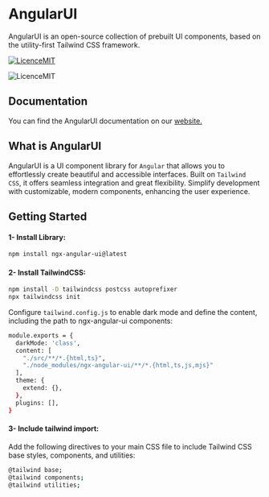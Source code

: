 # AngularUI

AngularUI is an open-source collection of prebuilt UI components, based on the utility-first Tailwind CSS framework.

[![LicenceMIT](https://camo.githubusercontent.com/a4426cbe5c21edb002526331c7a8fbfa089e84a550567b02a0d829a98b136ad0/68747470733a2f2f696d672e736869656c64732e696f2f62616467652f4c6963656e73652d4d49542d79656c6c6f772e737667)](https://opensource.org/license/MIT)

![LicenceMIT](https://raw.githubusercontent.com/sergiocode91/ngx-angular-ui/main/projects/documentation/src/assets/cover-readme.webp)

## Documentation

You can find the AngularUI documentation on our [website.](https://www.angularui.dev/)


## What is AngularUI

AngularUI is a UI component library for `Angular` that allows you to effortlessly create beautiful and accessible interfaces. Built on `Tailwind CSS`, it offers seamless integration and great flexibility. Simplify development with customizable, modern components, enhancing the user experience.

## Getting Started

#### 1- Install Library:

```bash
npm install ngx-angular-ui@latest
```

#### 2- Install TailwindCSS:

```bash
npm install -D tailwindcss postcss autoprefixer
npx tailwindcss init
```

Configure `tailwind.config.js` to enable dark mode and define the content, including the path to ngx-angular-ui components:

```bash
module.exports = {
  darkMode: 'class',
  content: [
    "./src/**/*.{html,ts}",
    "./node_modules/ngx-angular-ui/**/*.{html,ts,js,mjs}"
  ],
  theme: {
    extend: {},
  },
  plugins: [],
}
```

#### 3- Include tailwind import:

Add the following directives to your main CSS file to include Tailwind CSS base styles, components, and utilities:

```bash
@tailwind base;
@tailwind components;
@tailwind utilities;
```

